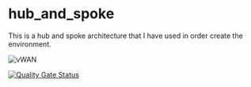 # hub_and_spoke

This is a hub and spoke architecture that I have used in order create the environment.

![vWAN](https://user-images.githubusercontent.com/117718279/215345431-bed63fbf-a0d2-4dcc-98d1-4750428e6203.png)

[![Quality Gate Status](https://sonarcloud.io/api/project_badges/measure?project=softwaresolutions03_hub_and_spoke&metric=alert_status)](https://sonarcloud.io/summary/new_code?id=softwaresolutions03_hub_and_spoke)
